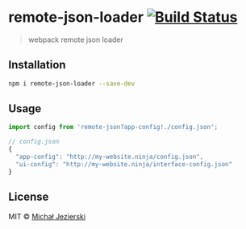 # remote-json-loader [![Build Status](https://travis-ci.org/msn0/remote-json-loader.svg?branch=master)](http://travis-ci.org/msn0/remote-json-loader)

> webpack remote json loader

## Installation

```sh
npm i remote-json-loader --save-dev
```

## Usage

```js
import config from 'remote-json?app-config!./config.json';

// config.json
{
  "app-config": "http://my-website.ninja/config.json",
  "ui-config": "http://my-website.ninja/interface-config.json"
}
```

## License

MIT © [Michał Jezierski](https://github.com/msn0)
